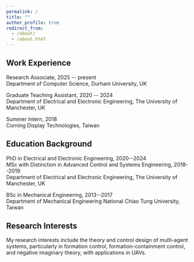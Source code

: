 ```yaml
---
permalink: /
title: ""
author_profile: true
redirect_from: 
  - /about/
  - /about.html
---
```


Work Experience
------
Research Associate, 2025 -- present  
Department of Computer Science, Durham University, UK

Graduate Teaching Assistant, 2020 -- 2024  
Department of Electrical and Electronic Engineering, The University of Manchester, UK

Summer Intern, 2018  
Corning Display Technologies, Taiwan

Education Background
------
PhD in Electrical and Electronic Engineering, 2020--2024  
MSc with Distinction in Advanced Control and Systems Engineering, 2018--2019  
Department of Electrical and Electronic Engineering, The University of Manchester, UK

BSc in Mechanical Engineering, 2013--2017  
Department of Mechanical Engineering National Chiao Tung University, Taiwan 

Research Interests
------
My research interests include the theory and control design of multi-agent systems, particularly in formation control, formation-containment control, and negative imaginary theory, with applications in UAVs.